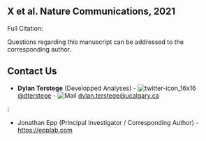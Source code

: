 ## X et al. Nature Communications, 2021

Full Citation:


Questions regarding this manuscript can be addressed to the corresponding author.

## Contact Us

- **Dylan Terstege** (Developped Analyses) - ![twitter-icon_16x16](https://user-images.githubusercontent.com/44174532/113163958-e3d3e400-91fd-11eb-8d79-17906d8d3f25.png)[@dterstege](https://twitter.com/dterstege) - ![Mail](https://user-images.githubusercontent.com/44174532/113164412-50e77980-91fe-11eb-9282-dd83852578ce.png)
<dylan.terstege@ucalgary.ca>


:
- Jonathan Epp (Principal Investigator / Corresponding Author) - https://epplab.com
